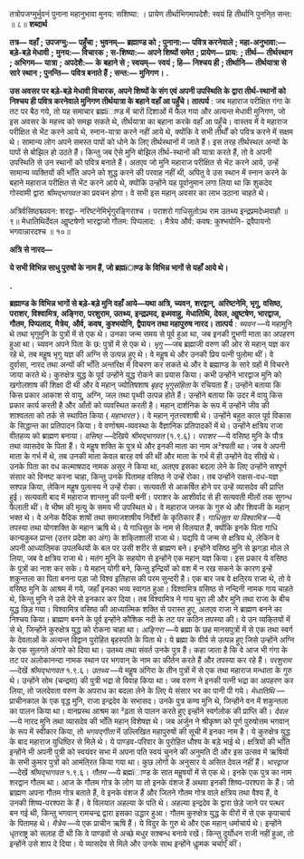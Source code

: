  

तत्रोपजग्मुर्भुवनं पुनाना महानुभावा मुनय: सशिष्या: । प्रायेण तीर्थाभिगमापदेशै: स्वयं हि तीर्थानि पुननि्त सन्त: ॥ ८॥ **शब्दार्थ** 

**तत्र—** **वहाँ** **; उपजग्मु:—** **पहुँचा** **; भुवनम्—** **ब्रह्माण्ड को** **; पुनाना:—** **पवित्र करनेवाले** **; महा-अनुभावा:—** **बड़े-बड़े मेधावी** **;** **मुनय:—** **विचारक** **; स-शिष्या:—** **अपने शिष्यों समेत** **; प्रायेण—** **प्राय:** **; तीर्थ—** **तीर्थस्थान** **; अभिगम—** **यात्रा** **; अपदेशै:—** **के** **बहाने से** **; स्वयम्—** **स्वयं** **; हि—** **निश्चय ही** **; तीर्थानि—** **तीर्थयात्रा से सारे स्थान** **; पुनन्ति—** **पवित्र बनाते हैं** **; सन्त:—** **मुनिगण।** **.** 

**उस अवसर पर बड़े-बड़े मेधावी विचारक, अपने शिष्यों के संग एवं अपनी उपस्थिति के** **द्वारा तीर्थ-स्थानों को निश्चय ही पवित्र करनेवाले मुनिगण तीर्थयात्रा के बहाने वहाँ आ पहुँचे।** **तात्पर्य** : जब महाराज परीक्षित गंगा के तट पर बैठ गये, तो यह समाचार ब्रह्मïाण्ड में चारों दिशाओं में फैल गया और अत्यन्त मेधावी मुनिगण, जो इस अवसर के महत्त्व को समझ सकते थे, तीर्थयात्रा का बहाना करके वहाँ आ पहुँचे। वास्तव में वे महाराज परीक्षित से भेंट करने आये थे, स्नान-यात्रा करने नहीं आये थे, क्योंकि वे सभी तीर्थों को पवित्र करने में सक्षम थे। सामान्य लोग अपने समस्त पापों को धोने के लिए तीर्थस्थानों में जाते हैं। इस तरह तीर्थस्थल अन्यों के पापों से बोझिल हो उठते हैं। किन्तु जब ऐसे मुनि बोझिल तीर्थ-स्थानों की यात्रा करते हैं, तो वे अपनी उपस्थिति से उन स्थानों को पवित्र बनाते हैं। अतएव जो मुनि महाराज परीक्षित से भेंट करने आये, उन्हें सामान्य व्यक्तियों की भाँति अपने को शुद्ध करने की परवाह नहीं थी, अपितु वे उस स्थान में स्नान करने के बहाने महाराज परीक्षित से भेंट करने आये थे, क्योंकि उन्होंने यह पूर्वानुमान लगा लिया था कि शुकदेव गोस्वामी द्वारा *श्रीमद्भागवत* का प्रवचन होगा। वे सभी इस महान् अवसर का लाभ उठाना चाहते थे।  

अत्रिर्वसिष्ठश्च्यवन: शरद्वा- नरिष्टनेमिर्भृगुरङ्गिराश्च । पराशरो गाधिसुतोऽथ राम उतथ्य इन्द्रप्रमदेध्मवाहौ ॥ ९॥ मेधातिथिर्देवल आॢष्टषेणो भारद्वाजो गौतम: पिप्पलाद: । मैत्रेय और्व: कवष: कुश्भयोनि- द्र्वैपायनो भगवान्नारदश्च ॥ १०॥ 

**अत्रि से नारद—** 

**ये सभी विभिन्न साधु पुरुषों के नाम हैं, जो ब्रह्मïाण्ड के विभिन्न भागों से यहाँ आये थे।** 

**.** 

**ब्रह्माण्ड के विभिन्न भागों से बड़े-बड़े मुनि वहाँ आये—यथा अत्रि, च्यवन, शरद्वान्,** **अरिष्टनेमि, भृगु, वसिष्ठ, पराशर, विश्वामित्र, अङ्गिरा, परशुराम, उतथ्य, इन्द्रप्रमद, इध्मवाहु,** **मेधातिथि, देवल, आॢष्टषेण, भारद्वाज, गौतम, पिप्पलाद, मैत्रेय, और्व, कवष, कुश्भयोनि,** **द्वैपायन तथा महापुरुष नारद।** **तात्पर्य** : *च्यवन* —ये महामुनि थे तथा भृगुमुनि के पुत्रों में से एक थे। उनका जन्म समय से पूर्व हुआ था, जब इनकी गॢभणी माता का अपहरण हुआ था। च्यवन अपने पिता के छ: पुत्रों में से एक थे। *भृगु* —जब ब्रह्माजी वरुण की ओर से महान् यज्ञ कर रहे थे, तब महॢष भृगु यज्ञ की अग्नि से उत्पन्न हुए थे। वे महॢष थे और उनकी प्रिय पत्नी पुलोमा थीं। वे दुर्वासा, नारद तथा अन्यों की भाँति अन्तरिक्ष में विचरण कर सकते थे और वे ब्रह्माण्ड के सारे ग्रहों में विचरने जाया करते थे। कुरुक्षेत्र युद्ध के पूर्व उन्होंने युद्ध रोकने का प्रयास किया। कभी उन्होंने भारद्वाज मुनि को खगोलशाष की शिक्षा दी थी और वे महान् ज्योतिषशाष *बृहद् भृगुसंहिता* के रचियता हैं। उन्होंने बताया कि किस प्रकार आकाश से वायु, अग्नि, जल तथा पृथ्वी उत्पन्न होते हैं। उन्होंने बताया कि उदर में वायु किस प्रकार कार्य करती है और आँतों को व्यवस्थित करती है। महान् दार्शनिक के रूप में उन्होंने जीव की शाश्वतता को तर्क से स्थापित किया ( *महाभारत* )। वे महान् नृतत्त्वशाषी थे। उन्होंने बहुत काल पूर्व विकास के सिद्धान्त का प्रतिपादन किया। वे वर्णाश्रम-व्यवस्था के वैज्ञानिक प्रतिपादकों में थे। उन्होंने क्षत्रिय राजा वीतहव्य को ब्राह्मण बनाया। *वसिष्ठ* —देखिये *श्रीमद्भागवत* (१.९.६)। *पराशर* —ये वसिष्ठ मुनि के पौत्र तथा व्यासदेव के पिता हैं। ये महॢष शक्ति के पुत्र थे और इनकी माता का नाम अ²श्यती था। जब वे अपनी माता के गर्भ में थे, तब उनकी माता केवल बारह वर्ष की थीं और माता के गर्भ में ही उन्होंने वेद सीखे थे। उनके पिता का वध कल्माषपाद नामक असुर ने किया था, अतएव इसका बदला लेने के लिए उन्होंने सश्पूर्ण संसार को विनष्ट करना चाहा, किन्तु उनके पितामह वसिष्ठ ने उन्हें रोका। तब उन्होंने राक्षस-वध-यज्ञ सश्पन्न किया, लेकिन महॢष पुलत्स्य ने उन्हें रोका। सत्यवती से आकर्षित होने पर उन्हें व्यासदेव की प्राप्ति हुई। सत्यवती बाद में महाराज शान्तनु की पत्नी बनीं। पराशर के आशीर्वाद से ही सत्यवती मीलों तक सुगन्ध फैलाती थीं। वे भीष्म की मृत्यु के समय भी उपस्थित थे। वे महाराज जनक के गुरु थे और शिवजी के महान् भक्त थे। वे अनेक वैदिक शाषों तथा समाजशाषीय निर्देशों के कृतिकार हैं। *गाधिसुत या विश्वामित्र* —ये तपस्या तथा योगशक्ति के महान ऋषि थे। ये गाधिसुत के नाम से विलयात हैं, क्योंकि इनके पिता गाधि कान्यकुब्ज प्रान्त (उत्तर प्रदेश का अंग) के शकि्तशाली राजा थे। यद्यपि ये जन्म से क्षत्रिय थे, लेकिन वे अपनी आध्याति्मक उपलब्धियों के बल पर उसी शरीर से ब्राह्मण बने। इन्होंने वसिष्ठ मुनि से झगड़ा मोल ले लिया, जब वे क्षत्रिय राजा थे। मतंग मुनि के सहयोग से इन्होंने एक महान् यज्ञ किया। इस प्रकार ये वसिष्ठ के पुत्रों का नाश कर सके। ये महान् योगी बने, किन्तु इन्द्रियों को वश में न रख सकने के कारण इन्हें शकुन्तला का पिता बनना पड़ा जो विश्व इतिहास की परम सुन्दरी है। एक बार जब वे क्षति्रय राजा थे, तो वे वसिष्ठ मुनि के आश्रम में गये, जहाँ इनका भव्य स्वागत हुआ। विश्वामित्र वसिष्ठ से नन्दिनी नामक गाय चाहते थे, किन्तु मुनि ने उसे देने से इनकार कर दिया। तब विश्वामित्र ने गाय चुरा ली और मुनि तथा राजा के बीच युद्ध छिड़ गया। विश्वामित्र वसिष्ठ की आध्यात्मिक शक्ति से परास्त हुए, अतएव राजा ने ब्राह्मण बनने का निश्चय किया। ब्राह्मण बनने के पूर्व इन्होंने कौशिक नदी के तट पर कठिन तपस्या की। ये उन व्यकि्तयों में से थे, जिन्होंने कुरुक्षेत्र युद्ध को रोकना चाहा था। *अङ्गिरा* —ये ब्रह्मा के छह मानसपुत्रों में से एक तथा स्वर्ग के देवताओं के अत्यन्त विद्वान पुरोहित बृहस्पति के पिता थे। ये ब्रह्मा के वीर्य से उत्पन्न हुए जिसे उन्होंने अग्नि के एक सुलगते अंगारे को दिया था। उतथ्य तथा संवर्त उनके पुत्र हैं। कहा जाता है कि वे आज भी गंगा के तट पर अलोकानन्दा नामक स्थान पर भगवान् के नाम का कीर्तन करते हैं और तपस्या कर रहे हैं। *परशुराम* —देखें *श्रीमद्भागवत* १.९.६। *उतथ्य* —ये महॢष अंगिरा के तीन पुत्रों में से एक तथा महाराज मन्धाता के गुरु थे। उन्होंने सोम (चन्द्रमा) की पुत्री भद्रा से विवाह किया था। जब वरुण ने इनकी पत्नी भद्रा का अपहरण कर लिया, तो जलदेवता वरुण के अपराध का बदला लेने के लिए ये संसार भर का पानी पी गये। *मेधातिथि* —प्राचीनकाल के एक वृद्ध मुनि, राजा इन्द्रदेव के सभासद। उनके पुत्र कण्व मुनि थे, जिन्होंने वन में शकुन्तला का पालन किया था। वानप्रस्थ आश्रम का ²ढ़ता से पालन करते हुए इन्होंने स्वर्गलोक की प्राप्ति की। *देवल* —ये नारद मुनि तथा व्यासदेव की भाँति महान् विशेषज्ञ थे। जब अर्जुन ने श्रीकृष्ण को पूर्ण पुरुषोत्तम भगवान् के रूप में स्वीकार किया, तो *भगवद्गीता* में उल्लिखित महापुरुषों की सूची में इनका नाम है। ये कुरुक्षेत्र युद्ध के बाद महाराज युधिष्ठिर से मिले थे। ये पाण्डव-परिवार के पुरोहित धौश्य के बड़े भाई थे। क्षत्रियों की भाँति इन्होंने भी अपनी पुत्री को स्वयंवर सभा में अपना पति स्वयं चुनने की अनुमति दी और इस उत्सव में ऋषियों के सभी कुमार पुत्रों को आमंति्रत किया गया था। कुछ लोगों के अनुसार ये असित देवल नहीं हैं। *भारद्वाज* —देखें *श्रीमद्भागवत* १.९.६। *गौतम* —ये ब्रह्मïाण्ड के सात महॢषयों में से एक थे। इनके एक पुत्र का नाम शरद्वान गौतम था। आज के गौतम गोत्र के लोग या तो इनके वंशज हैं अथवा इनकी शिष्य-परश्परा के हैं। जो ब्राह्मण अपना गौतम गोत्र बताते हैं, वे इनके वंशज हैं और जितने गौतम गोत्र वाले क्षत्रिय तथा वैश्य हैं, वे उनकी शिष्य-परश्परा के हैं। वे विलयात अहल्या के पति थे। अहल्या इन्द्रदेव के द्वारा छेड़े जाने पर पत्थर बन गई थी, किन्तु भगवान् रामचन्द्र द्वारा इसका उद्धार हुआ। गौतम कुरुक्षेत्र युद्ध के वीरों में से एक कृपाचार्य के पितामह थे। *मैत्रेय* —ये एक प्राचीन ऋषि हैं। ये विदुर के गुरु थे और एक महान् धर्माचार्य थे। इन्होंने धृतराष्ट्र को सलाह दी थी कि वे पाण्डवों से अच्छे मधुर सश्बन्ध बनाये रखें। किन्तु दुर्योधन राजी नहीं हुआ, तो इन्होंने उसे शाप दे दिया। ये व्यासदेव से मिले और उनके साथ इन्होंने धाॢमक चर्चाएँ कीं। 